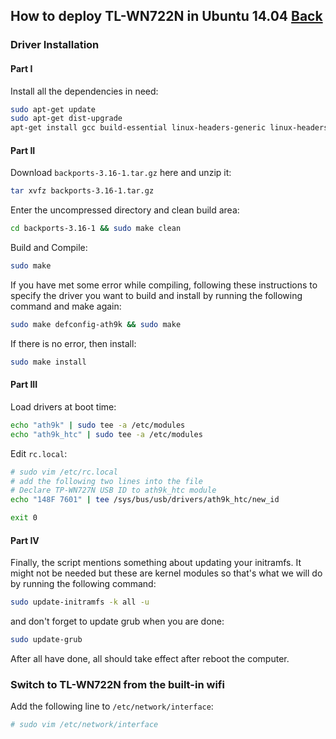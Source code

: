 ## How to deploy TL-WN722N in Ubuntu 14.04 [Back](./qa.md)

### Driver Installation

#### Part I

Install all the dependencies in need:

```bash
sudo apt-get update
sudo apt-get dist-upgrade
apt-get install gcc build-essential linux-headers-generic linux-headers-`uname -r`
```


#### Part II

Download `backports-3.16-1.tar.gz` here and unzip it:

```bash
tar xvfz backports-3.16-1.tar.gz
```

Enter the uncompressed directory and clean build area:

```bash
cd backports-3.16-1 && sudo make clean
```

Build and Compile:

```bash
sudo make
```

If you have met some error while compiling, following these instructions to specify the driver you want to build and install by running the following command and make again:

```bash
sudo make defconfig-ath9k && sudo make
```

If there is no error, then install:

```bash
sudo make install
```

#### Part III

Load drivers at boot time:

```bash
echo "ath9k" | sudo tee -a /etc/modules
echo "ath9k_htc" | sudo tee -a /etc/modules
```

Edit `rc.local`:

```bash
# sudo vim /etc/rc.local
# add the following two lines into the file
# Declare TP-WN727N USB ID to ath9k_htc module
echo "148F 7601" | tee /sys/bus/usb/drivers/ath9k_htc/new_id

exit 0
```

#### Part IV

Finally, the script mentions something about updating your initramfs. It might not be needed but these are kernel modules so that's what we will do by running the following command:

```bash
sudo update-initramfs -k all -u
```

and don't forget to update grub when you are done:

```bash
sudo update-grub
```

After all have done, all should take effect after reboot the computer.

### Switch to TL-WN722N from the built-in wifi

Add the following line to `/etc/network/interface`:

```bash
# sudo vim /etc/network/interface


```